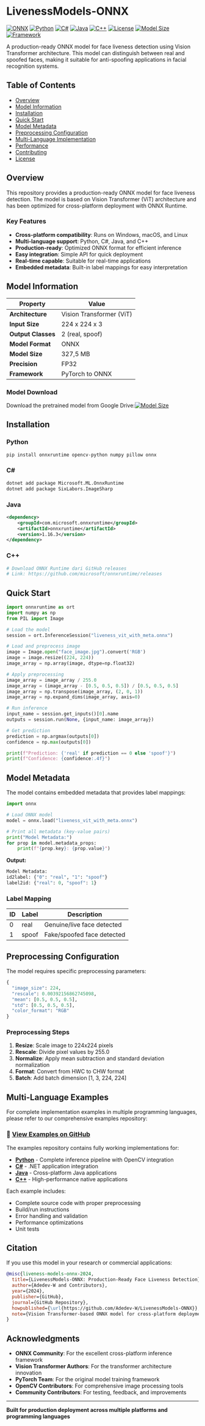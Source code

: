 # LivenessModels-ONNX

[![ONNX](https://img.shields.io/badge/ONNX-005CED?style=flat-square&logo=onnx&logoColor=white)](https://onnx.ai/)
[![Python](https://img.shields.io/badge/Python-3776AB?style=flat-square&logo=python&logoColor=white)](https://www.python.org/)
[![C#](https://img.shields.io/badge/C%23-239120?style=flat-square&logo=c-sharp&logoColor=white)](https://docs.microsoft.com/en-us/dotnet/csharp/)
[![Java](https://img.shields.io/badge/Java-ED8B00?style=flat-square&logo=java&logoColor=white)](https://www.oracle.com/java/)
[![C++](https://img.shields.io/badge/C++-00599C?style=flat-square&logo=c%2B%2B&logoColor=white)](https://isocpp.org/)
[![License](https://img.shields.io/badge/License-MIT-green.svg?style=flat-square)](LICENSE)
[![Model Size](https://img.shields.io/badge/Model%20Size-~327,5MB-blue?style=flat-square)](https://drive.google.com/file/d/1V71oWHVlj3_umCgOpAsnrEbVHdVW0rZP/view)
[![Framework](https://img.shields.io/badge/Framework-Vision%20Transformer-orange?style=flat-square)](https://arxiv.org/abs/2010.11929)

A production-ready ONNX model for face liveness detection using Vision Transformer architecture. This model can distinguish between real and spoofed faces, making it suitable for anti-spoofing applications in facial recognition systems.

## Table of Contents

- [Overview](#overview)
- [Model Information](#model-information)
- [Installation](#installation)
- [Quick Start](#quick-start)
- [Model Metadata](#model-metadata)
- [Preprocessing Configuration](#preprocessing-configuration)
- [Multi-Language Implementation](#multi-language-examples)
- [Performance](#performance)
- [Contributing](#contributing)
- [License](#license)

## Overview

This repository provides a production-ready ONNX model for face liveness detection. The model is based on Vision Transformer (ViT) architecture and has been optimized for cross-platform deployment with ONNX Runtime.

### Key Features

- **Cross-platform compatibility**: Runs on Windows, macOS, and Linux
- **Multi-language support**: Python, C#, Java, and C++
- **Production-ready**: Optimized ONNX format for efficient inference
- **Easy integration**: Simple API for quick deployment
- **Real-time capable**: Suitable for real-time applications
- **Embedded metadata**: Built-in label mappings for easy interpretation

## Model Information

| Property | Value |
|----------|-------|
| **Architecture** | Vision Transformer (ViT) |
| **Input Size** | 224 x 224 x 3 |
| **Output Classes** | 2 (real, spoof) |
| **Model Format** | ONNX |
| **Model Size** | 327,5 MB |
| **Precision** | FP32 |
| **Framework** | PyTorch to ONNX |

### Model Download

Download the pretrained model from Google Drive:[![Model Size](https://img.shields.io/badge/Click-here-blue?style=flat-square)](https://drive.google.com/file/d/1V71oWHVlj3_umCgOpAsnrEbVHdVW0rZP/view)


## Installation

### Python
```bash
pip install onnxruntime opencv-python numpy pillow onnx
```

### C#
```bash
dotnet add package Microsoft.ML.OnnxRuntime
dotnet add package SixLabors.ImageSharp
```

### Java
```xml
<dependency>
    <groupId>com.microsoft.onnxruntime</groupId>
    <artifactId>onnxruntime</artifactId>
    <version>1.16.3</version>
</dependency>
```

### C++
```bash
# Download ONNX Runtime dari GitHub releases
# Link: https://github.com/microsoft/onnxruntime/releases
```


## Quick Start

```python
import onnxruntime as ort
import numpy as np
from PIL import Image

# Load the model
session = ort.InferenceSession("liveness_vit_with_meta.onnx")

# Load and preprocess image
image = Image.open("face_image.jpg").convert('RGB')
image = image.resize((224, 224))
image_array = np.array(image, dtype=np.float32)

# Apply preprocessing
image_array = image_array / 255.0
image_array = (image_array - [0.5, 0.5, 0.5]) / [0.5, 0.5, 0.5]
image_array = np.transpose(image_array, (2, 0, 1))
image_array = np.expand_dims(image_array, axis=0)

# Run inference
input_name = session.get_inputs()[0].name
outputs = session.run(None, {input_name: image_array})

# Get prediction
prediction = np.argmax(outputs[0])
confidence = np.max(outputs[0])

print(f"Prediction: {'real' if prediction == 0 else 'spoof'}")
print(f"Confidence: {confidence:.4f}")
```

## Model Metadata

The model contains embedded metadata that provides label mappings:

```python
import onnx

# Load ONNX model
model = onnx.load("liveness_vit_with_meta.onnx")

# Print all metadata (key-value pairs)
print("Model Metadata:")
for prop in model.metadata_props:
    print(f"{prop.key}: {prop.value}")
```

**Output:**
```python
Model Metadata:
id2label: {"0": "real", "1": "spoof"}
label2id: {"real": 0, "spoof": 1}
```


### Label Mapping

| ID | Label | Description |
|----|-------|-------------|
| 0 | real | Genuine/live face detected |
| 1 | spoof | Fake/spoofed face detected |

## Preprocessing Configuration

The model requires specific preprocessing parameters:

```python
{
  "image_size": 224,
  "rescale": 0.00392156862745098,
  "mean": [0.5, 0.5, 0.5],
  "std": [0.5, 0.5, 0.5],
  "color_format": "RGB"
}
```

### Preprocessing Steps

1. **Resize**: Scale image to 224x224 pixels
2. **Rescale**: Divide pixel values by 255.0
3. **Normalize**: Apply mean subtraction and standard deviation normalization
4. **Format**: Convert from HWC to CHW format
5. **Batch**: Add batch dimension [1, 3, 224, 224]

## Multi-Language Examples

For complete implementation examples in multiple programming languages, please refer to our comprehensive examples repository:

### 📂 [View Examples on GitHub](https://github.com/Adedev-W/LivenessModels-ONNX/tree/main/Example)

The examples repository contains fully working implementations for:

- **[Python](https://github.com/Adedev-W/LivenessModels-ONNX/blob/main/Example/ONNX-python.py)** - Complete inference pipeline with OpenCV integration
- **[C#](https://github.com/Adedev-W/LivenessModels-ONNX/blob/main/Example/ONNX-charp.cs)** - .NET application integration
- **[Java](https://github.com/Adedev-W/LivenessModels-ONNX/blob/main/Example/ONNX-java.java)** - Cross-platform Java applications
- **[C++](https://github.com/Adedev-W/LivenessModels-ONNX/blob/main/Example/ONNX-cpp.cpp)** - High-performance native applications

Each example includes:
- Complete source code with proper preprocessing
- Build/run instructions
- Error handling and validation
- Performance optimizations
- Unit tests

## Citation

If you use this model in your research or commercial applications:

```bibtex
@misc{liveness-models-onnx-2024,
  title={LivenessModels-ONNX: Production-Ready Face Liveness Detection},
  author={Adedev-W and Contributors},
  year={2024},
  publisher={GitHub},
  journal={GitHub Repository},
  howpublished={\url{https://github.com/Adedev-W/LivenessModels-ONNX}},
  note={Vision Transformer-based ONNX model for cross-platform deployment}
}
```


## Acknowledgments

- **ONNX Community**: For the excellent cross-platform inference framework
- **Vision Transformer Authors**: For the transformer architecture innovation
- **PyTorch Team**: For the original model training framework  
- **OpenCV Contributors**: For comprehensive image processing tools
- **Community Contributors**: For testing, feedback, and improvements

---

**Built for production deployment across multiple platforms and programming languages**
